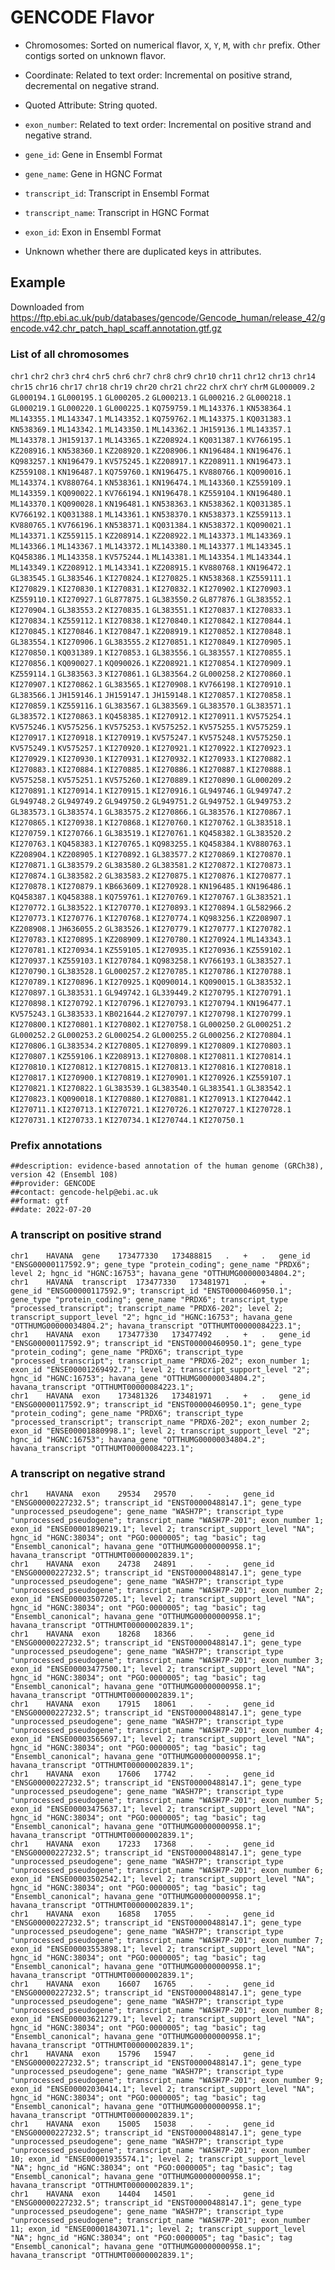 # GENCODE Flavor

- Chromosomes: Sorted on numerical flavor, `X`, `Y`, `M`, with `chr` prefix. Other contigs sorted on unknown flavor.
- Coordinate: Related to text order: Incremental on positive strand, decremental on negative strand.
- Quoted Attribute: String quoted.
- `exon_number`: Related to text order: Incremental on positive strand and negative strand.
- `gene_id`: Gene in Ensembl Format
- `gene_name`: Gene in HGNC Format
- `transcript_id`: Transcript in Ensembl Format
- `transcript_name`: Transcript in HGNC Format
- `exon_id`: Exon in Ensembl Format

- Unknown whether there are duplicated keys in attributes.


## Example

Downloaded from <https://ftp.ebi.ac.uk/pub/databases/gencode/Gencode_human/release_42/gencode.v42.chr_patch_hapl_scaff.annotation.gtf.gz>

### List of all chromosomes

`chr1` `chr2` `chr3` `chr4` `chr5` `chr6` `chr7` `chr8` `chr9` `chr10` `chr11` `chr12` `chr13` `chr14` `chr15` `chr16` `chr17` `chr18` `chr19` `chr20` `chr21` `chr22` `chrX` `chrY` `chrM` `GL000009.2` `GL000194.1` `GL000195.1` `GL000205.2` `GL000213.1` `GL000216.2` `GL000218.1` `GL000219.1` `GL000220.1` `GL000225.1` `KQ759759.1` `ML143376.1` `KN538364.1` `ML143355.1` `ML143347.1` `ML143352.1` `KQ759762.1` `ML143375.1` `KQ031383.1` `KN538369.1` `ML143342.1` `ML143350.1` `ML143362.1` `JH159136.1` `ML143357.1` `ML143378.1` `JH159137.1` `ML143365.1` `KZ208924.1` `KQ031387.1` `KV766195.1` `KZ208916.1` `KN538360.1` `KZ208920.1` `KZ208906.1` `KN196484.1` `KN196476.1` `KQ983257.1` `KN196479.1` `KV575245.1` `KZ208917.1` `KZ208911.1` `KN196473.1` `KZ559108.1` `KN196487.1` `KQ759760.1` `KN196475.1` `KV880766.1` `KQ090016.1` `ML143374.1` `KV880764.1` `KN538361.1` `KN196474.1` `ML143360.1` `KZ559109.1` `ML143359.1` `KQ090022.1` `KV766194.1` `KN196478.1` `KZ559104.1` `KN196480.1` `ML143370.1` `KQ090028.1` `KN196481.1` `KN538363.1` `KN538362.1` `KQ031385.1` `KV766192.1` `KQ031388.1` `ML143361.1` `KN538370.1` `KN538373.1` `KZ559113.1` `KV880765.1` `KV766196.1` `KN538371.1` `KQ031384.1` `KN538372.1` `KQ090021.1` `ML143371.1` `KZ559115.1` `KZ208914.1` `KZ208922.1` `ML143373.1` `ML143369.1` `ML143366.1` `ML143367.1` `ML143372.1` `ML143380.1` `ML143377.1` `ML143345.1` `KQ458386.1` `ML143358.1` `KV575244.1` `ML143381.1` `ML143354.1` `ML143344.1` `ML143349.1` `KZ208912.1` `ML143341.1` `KZ208915.1` `KV880768.1` `KN196472.1` `GL383545.1` `GL383546.1` `KI270824.1` `KI270825.1` `KN538368.1` `KZ559111.1` `KI270829.1` `KI270830.1` `KI270831.1` `KI270832.1` `KI270902.1` `KI270903.1` `KZ559110.1` `KI270927.1` `GL877875.1` `GL383550.2` `GL877876.1` `GL383552.1` `KI270904.1` `GL383553.2` `KI270835.1` `GL383551.1` `KI270837.1` `KI270833.1` `KI270834.1` `KZ559112.1` `KI270838.1` `KI270840.1` `KI270842.1` `KI270844.1` `KI270845.1` `KI270846.1` `KI270847.1` `KZ208919.1` `KI270852.1` `KI270848.1` `GL383554.1` `KI270906.1` `GL383555.2` `KI270851.1` `KI270849.1` `KI270905.1` `KI270850.1` `KQ031389.1` `KI270853.1` `GL383556.1` `GL383557.1` `KI270855.1` `KI270856.1` `KQ090027.1` `KQ090026.1` `KZ208921.1` `KI270854.1` `KI270909.1` `KZ559114.1` `GL383563.3` `KI270861.1` `GL383564.2` `GL000258.2` `KI270860.1` `KI270907.1` `KI270862.1` `GL383565.1` `KI270908.1` `KV766198.1` `KI270910.1` `GL383566.1` `JH159146.1` `JH159147.1` `JH159148.1` `KI270857.1` `KI270858.1` `KI270859.1` `KZ559116.1` `GL383567.1` `GL383569.1` `GL383570.1` `GL383571.1` `GL383572.1` `KI270863.1` `KQ458385.1` `KI270912.1` `KI270911.1` `KV575254.1` `KV575246.1` `KV575256.1` `KV575253.1` `KV575252.1` `KV575255.1` `KV575259.1` `KI270917.1` `KI270918.1` `KI270919.1` `KV575247.1` `KV575248.1` `KV575250.1` `KV575249.1` `KV575257.1` `KI270920.1` `KI270921.1` `KI270922.1` `KI270923.1` `KI270929.1` `KI270930.1` `KI270931.1` `KI270932.1` `KI270933.1` `KI270882.1` `KI270883.1` `KI270884.1` `KI270885.1` `KI270886.1` `KI270887.1` `KI270888.1` `KV575258.1` `KV575251.1` `KV575260.1` `KI270889.1` `KI270890.1` `GL000209.2` `KI270891.1` `KI270914.1` `KI270915.1` `KI270916.1` `GL949746.1` `GL949747.2` `GL949748.2` `GL949749.2` `GL949750.2` `GL949751.2` `GL949752.1` `GL949753.2` `GL383573.1` `GL383574.1` `GL383575.2` `KI270866.1` `GL383576.1` `KI270867.1` `KI270865.1` `KI270938.1` `KI270868.1` `KI270760.1` `KI270762.1` `GL383518.1` `KI270759.1` `KI270766.1` `GL383519.1` `KI270761.1` `KQ458382.1` `GL383520.2` `KI270763.1` `KQ458383.1` `KI270765.1` `KQ983255.1` `KQ458384.1` `KV880763.1` `KZ208904.1` `KZ208905.1` `KI270892.1` `GL383577.2` `KI270869.1` `KI270870.1` `KI270871.1` `GL383579.2` `GL383580.2` `GL383581.2` `KI270872.1` `KI270873.1` `KI270874.1` `GL383582.2` `GL383583.2` `KI270875.1` `KI270876.1` `KI270877.1` `KI270878.1` `KI270879.1` `KB663609.1` `KI270928.1` `KN196485.1` `KN196486.1` `KQ458387.1` `KQ458388.1` `KQ759761.1` `KI270769.1` `KI270767.1` `GL383521.1` `KI270772.1` `GL383522.1` `KI270770.1` `KI270893.1` `KI270894.1` `GL582966.2` `KI270773.1` `KI270776.1` `KI270768.1` `KI270774.1` `KQ983256.1` `KZ208907.1` `KZ208908.1` `JH636055.2` `GL383526.1` `KI270779.1` `KI270777.1` `KI270782.1` `KI270783.1` `KI270895.1` `KZ208909.1` `KI270780.1` `KI270924.1` `ML143343.1` `KI270781.1` `KI270934.1` `KZ559105.1` `KI270935.1` `KI270936.1` `KZ559102.1` `KI270937.1` `KZ559103.1` `KI270784.1` `KQ983258.1` `KV766193.1` `GL383527.1` `KI270790.1` `GL383528.1` `GL000257.2` `KI270785.1` `KI270786.1` `KI270788.1` `KI270789.1` `KI270896.1` `KI270925.1` `KQ090014.1` `KQ090015.1` `GL383532.1` `KI270897.1` `GL383531.1` `GL949742.1` `GL339449.2` `KI270795.1` `KI270791.1` `KI270898.1` `KI270792.1` `KI270796.1` `KI270793.1` `KI270794.1` `KN196477.1` `KV575243.1` `GL383533.1` `KB021644.2` `KI270797.1` `KI270798.1` `KI270799.1` `KI270800.1` `KI270801.1` `KI270802.1` `KI270758.1` `GL000250.2` `GL000251.2` `GL000252.2` `GL000253.2` `GL000254.2` `GL000255.2` `GL000256.2` `KI270804.1` `KI270806.1` `GL383534.2` `KI270805.1` `KI270899.1` `KI270809.1` `KI270803.1` `KI270807.1` `KZ559106.1` `KZ208913.1` `KI270808.1` `KI270811.1` `KI270814.1` `KI270810.1` `KI270812.1` `KI270815.1` `KI270813.1` `KI270816.1` `KI270818.1` `KI270817.1` `KI270900.1` `KI270819.1` `KI270901.1` `KI270926.1` `KZ559107.1` `KI270821.1` `KI270822.1` `GL383539.1` `GL383540.1` `GL383541.1` `GL383542.1` `KI270823.1` `KQ090018.1` `KI270880.1` `KI270881.1` `KI270913.1` `KI270442.1` `KI270711.1` `KI270713.1` `KI270721.1` `KI270726.1` `KI270727.1` `KI270728.1` `KI270731.1` `KI270733.1` `KI270734.1` `KI270744.1` `KI270750.1`

### Prefix annotations

```text
##description: evidence-based annotation of the human genome (GRCh38), version 42 (Ensembl 108)
##provider: GENCODE
##contact: gencode-help@ebi.ac.uk
##format: gtf
##date: 2022-07-20
```

### A transcript on positive strand

```text
chr1	HAVANA	gene	173477330	173488815	.	+	.	gene_id "ENSG00000117592.9"; gene_type "protein_coding"; gene_name "PRDX6"; level 2; hgnc_id "HGNC:16753"; havana_gene "OTTHUMG00000034804.2";
chr1	HAVANA	transcript	173477330	173481971	.	+	.	gene_id "ENSG00000117592.9"; transcript_id "ENST00000460950.1"; gene_type "protein_coding"; gene_name "PRDX6"; transcript_type "processed_transcript"; transcript_name "PRDX6-202"; level 2; transcript_support_level "2"; hgnc_id "HGNC:16753"; havana_gene "OTTHUMG00000034804.2"; havana_transcript "OTTHUMT00000084223.1";
chr1	HAVANA	exon	173477330	173477492	.	+	.	gene_id "ENSG00000117592.9"; transcript_id "ENST00000460950.1"; gene_type "protein_coding"; gene_name "PRDX6"; transcript_type "processed_transcript"; transcript_name "PRDX6-202"; exon_number 1; exon_id "ENSE00001269492.7"; level 2; transcript_support_level "2"; hgnc_id "HGNC:16753"; havana_gene "OTTHUMG00000034804.2"; havana_transcript "OTTHUMT00000084223.1";
chr1	HAVANA	exon	173481326	173481971	.	+	.	gene_id "ENSG00000117592.9"; transcript_id "ENST00000460950.1"; gene_type "protein_coding"; gene_name "PRDX6"; transcript_type "processed_transcript"; transcript_name "PRDX6-202"; exon_number 2; exon_id "ENSE00001880998.1"; level 2; transcript_support_level "2"; hgnc_id "HGNC:16753"; havana_gene "OTTHUMG00000034804.2"; havana_transcript "OTTHUMT00000084223.1";
```

### A transcript on negative strand

```text
chr1	HAVANA	exon	29534	29570	.	-	.	gene_id "ENSG00000227232.5"; transcript_id "ENST00000488147.1"; gene_type "unprocessed_pseudogene"; gene_name "WASH7P"; transcript_type "unprocessed_pseudogene"; transcript_name "WASH7P-201"; exon_number 1; exon_id "ENSE00001890219.1"; level 2; transcript_support_level "NA"; hgnc_id "HGNC:38034"; ont "PGO:0000005"; tag "basic"; tag "Ensembl_canonical"; havana_gene "OTTHUMG00000000958.1"; havana_transcript "OTTHUMT00000002839.1";
chr1	HAVANA	exon	24738	24891	.	-	.	gene_id "ENSG00000227232.5"; transcript_id "ENST00000488147.1"; gene_type "unprocessed_pseudogene"; gene_name "WASH7P"; transcript_type "unprocessed_pseudogene"; transcript_name "WASH7P-201"; exon_number 2; exon_id "ENSE00003507205.1"; level 2; transcript_support_level "NA"; hgnc_id "HGNC:38034"; ont "PGO:0000005"; tag "basic"; tag "Ensembl_canonical"; havana_gene "OTTHUMG00000000958.1"; havana_transcript "OTTHUMT00000002839.1";
chr1	HAVANA	exon	18268	18366	.	-	.	gene_id "ENSG00000227232.5"; transcript_id "ENST00000488147.1"; gene_type "unprocessed_pseudogene"; gene_name "WASH7P"; transcript_type "unprocessed_pseudogene"; transcript_name "WASH7P-201"; exon_number 3; exon_id "ENSE00003477500.1"; level 2; transcript_support_level "NA"; hgnc_id "HGNC:38034"; ont "PGO:0000005"; tag "basic"; tag "Ensembl_canonical"; havana_gene "OTTHUMG00000000958.1"; havana_transcript "OTTHUMT00000002839.1";
chr1	HAVANA	exon	17915	18061	.	-	.	gene_id "ENSG00000227232.5"; transcript_id "ENST00000488147.1"; gene_type "unprocessed_pseudogene"; gene_name "WASH7P"; transcript_type "unprocessed_pseudogene"; transcript_name "WASH7P-201"; exon_number 4; exon_id "ENSE00003565697.1"; level 2; transcript_support_level "NA"; hgnc_id "HGNC:38034"; ont "PGO:0000005"; tag "basic"; tag "Ensembl_canonical"; havana_gene "OTTHUMG00000000958.1"; havana_transcript "OTTHUMT00000002839.1";
chr1	HAVANA	exon	17606	17742	.	-	.	gene_id "ENSG00000227232.5"; transcript_id "ENST00000488147.1"; gene_type "unprocessed_pseudogene"; gene_name "WASH7P"; transcript_type "unprocessed_pseudogene"; transcript_name "WASH7P-201"; exon_number 5; exon_id "ENSE00003475637.1"; level 2; transcript_support_level "NA"; hgnc_id "HGNC:38034"; ont "PGO:0000005"; tag "basic"; tag "Ensembl_canonical"; havana_gene "OTTHUMG00000000958.1"; havana_transcript "OTTHUMT00000002839.1";
chr1	HAVANA	exon	17233	17368	.	-	.	gene_id "ENSG00000227232.5"; transcript_id "ENST00000488147.1"; gene_type "unprocessed_pseudogene"; gene_name "WASH7P"; transcript_type "unprocessed_pseudogene"; transcript_name "WASH7P-201"; exon_number 6; exon_id "ENSE00003502542.1"; level 2; transcript_support_level "NA"; hgnc_id "HGNC:38034"; ont "PGO:0000005"; tag "basic"; tag "Ensembl_canonical"; havana_gene "OTTHUMG00000000958.1"; havana_transcript "OTTHUMT00000002839.1";
chr1	HAVANA	exon	16858	17055	.	-	.	gene_id "ENSG00000227232.5"; transcript_id "ENST00000488147.1"; gene_type "unprocessed_pseudogene"; gene_name "WASH7P"; transcript_type "unprocessed_pseudogene"; transcript_name "WASH7P-201"; exon_number 7; exon_id "ENSE00003553898.1"; level 2; transcript_support_level "NA"; hgnc_id "HGNC:38034"; ont "PGO:0000005"; tag "basic"; tag "Ensembl_canonical"; havana_gene "OTTHUMG00000000958.1"; havana_transcript "OTTHUMT00000002839.1";
chr1	HAVANA	exon	16607	16765	.	-	.	gene_id "ENSG00000227232.5"; transcript_id "ENST00000488147.1"; gene_type "unprocessed_pseudogene"; gene_name "WASH7P"; transcript_type "unprocessed_pseudogene"; transcript_name "WASH7P-201"; exon_number 8; exon_id "ENSE00003621279.1"; level 2; transcript_support_level "NA"; hgnc_id "HGNC:38034"; ont "PGO:0000005"; tag "basic"; tag "Ensembl_canonical"; havana_gene "OTTHUMG00000000958.1"; havana_transcript "OTTHUMT00000002839.1";
chr1	HAVANA	exon	15796	15947	.	-	.	gene_id "ENSG00000227232.5"; transcript_id "ENST00000488147.1"; gene_type "unprocessed_pseudogene"; gene_name "WASH7P"; transcript_type "unprocessed_pseudogene"; transcript_name "WASH7P-201"; exon_number 9; exon_id "ENSE00002030414.1"; level 2; transcript_support_level "NA"; hgnc_id "HGNC:38034"; ont "PGO:0000005"; tag "basic"; tag "Ensembl_canonical"; havana_gene "OTTHUMG00000000958.1"; havana_transcript "OTTHUMT00000002839.1";
chr1	HAVANA	exon	15005	15038	.	-	.	gene_id "ENSG00000227232.5"; transcript_id "ENST00000488147.1"; gene_type "unprocessed_pseudogene"; gene_name "WASH7P"; transcript_type "unprocessed_pseudogene"; transcript_name "WASH7P-201"; exon_number 10; exon_id "ENSE00001935574.1"; level 2; transcript_support_level "NA"; hgnc_id "HGNC:38034"; ont "PGO:0000005"; tag "basic"; tag "Ensembl_canonical"; havana_gene "OTTHUMG00000000958.1"; havana_transcript "OTTHUMT00000002839.1";
chr1	HAVANA	exon	14404	14501	.	-	.	gene_id "ENSG00000227232.5"; transcript_id "ENST00000488147.1"; gene_type "unprocessed_pseudogene"; gene_name "WASH7P"; transcript_type "unprocessed_pseudogene"; transcript_name "WASH7P-201"; exon_number 11; exon_id "ENSE00001843071.1"; level 2; transcript_support_level "NA"; hgnc_id "HGNC:38034"; ont "PGO:0000005"; tag "basic"; tag "Ensembl_canonical"; havana_gene "OTTHUMG00000000958.1"; havana_transcript "OTTHUMT00000002839.1";
```
